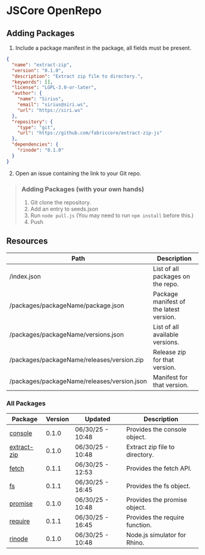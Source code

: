 # JSCore OpenRepo

## Adding Packages

1. Include a package manifest in the package, all fields must be present.
```json
{
  "name": "extract-zip",
  "version": "0.1.0",
  "description": "Extract zip file to directory.",
  "keywords": [],
  "license": "LGPL-3.0-or-later",
  "author": {
    "name": "Sirius",
    "email": "sirius@siri.ws",
    "url": "https://siri.ws"
  },
  "repository": {
    "type": "git",
    "url": "https://github.com/fabriccore/extract-zip-js"
  },
  "dependencies": {
    "rinode": "0.1.0"
  }
}
```
2. Open an issue containing the link to your Git repo.

> ### Adding Packages (with your own hands)
> 
> 1. Git clone the repository.
> 2. Add an entry to seeds.json
> 3. Run `node pull.js` (You may need to run `npm install` before this.)
> 4. Push

## Resources

|Path|Description|
|---|---|
|/index.json|List of all packages on the repo.|
|/packages/packageName/package.json|Package manifest of the latest version.|
|/packages/packageName/versions.json|List of all available versions.|
|/packages/packageName/releases/version.zip|Release zip for that version.|
|/packages/packageName/releases/version.json|Manifest for that version.|

### All Packages

<!--begin:packages-->
|Package|Version|Updated|Description|
|---|---|---|---|
|[console](./packages/console)|0.1.0|06/30/25 - 10:48|Provides the console object.|
|[extract-zip](./packages/extract-zip)|0.1.0|06/30/25 - 10:48|Extract zip file to directory.|
|[fetch](./packages/fetch)|0.1.1|06/30/25 - 12:53|Provides the fetch API.|
|[fs](./packages/fs)|0.1.1|06/30/25 - 16:45|Provides the fs object.|
|[promise](./packages/promise)|0.1.0|06/30/25 - 10:48|Provides the promise object.|
|[require](./packages/require)|0.1.1|06/30/25 - 16:45|Provides the require function.|
|[rinode](./packages/rinode)|0.1.0|06/30/25 - 10:48|Node.js simulator for Rhino.|
<!--end:packages-->